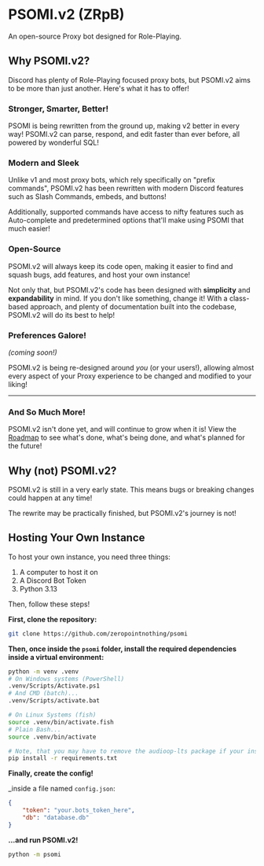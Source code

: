# PSOMI.v2 (ZRpB)

An open-source Proxy bot designed for Role-Playing.


## Why PSOMI.v2?

Discord has plenty of Role-Playing focused proxy bots, but PSOMI.v2 aims to be more than just another. Here's what it has to offer!

### Stronger, Smarter, Better!

PSOMI is being rewritten from the ground up, making v2 better in every way! PSOMI.v2 can parse, respond, and edit faster than ever before, all powered by wonderful SQL!

### Modern and Sleek

Unlike v1 and most proxy bots, which rely specifically on "prefix commands", PSOMI.v2 has been rewritten with modern Discord features such as Slash Commands, embeds, and buttons!

Additionally, supported commands have access to nifty features such as Auto-complete and predetermined options that'll make using PSOMI that much easier!

### Open-Source

PSOMI.v2 will always keep its code open, making it easier to find and squash bugs, add features, and host your own instance!

Not only that, but PSOMI.v2's code has been designed with **simplicity** and **expandability** in mind. If you don't like something, change it! With a class-based approach, and plenty of documentation built into the codebase, PSOMI.v2 will do its best to help!

### Preferences Galore!

_(coming soon!)_

PSOMI.v2 is being re-designed around _you_ (or your users!), allowing almost every aspect of your Proxy experience to be changed and modified to your liking!

---

### And So Much More!

PSOMI.v2 isn't done yet, and will continue to grow when it is! View the [Roadmap](https://github.com/users/zeropointnothing/projects/14) to see what's done, what's being done, and what's planned for the future!


## Why (not) PSOMI.v2?

PSOMI.v2 is still in a very early state. This means bugs or breaking changes could happen at any time!

The rewrite may be practically finished, but PSOMI.v2's journey is not!

## Hosting Your Own Instance

To host your own instance, you need three things:

1. A computer to host it on
2. A Discord Bot Token
3. Python 3.13

Then, follow these steps!

**First, clone the repository:**

```bash
git clone https://github.com/zeropointnothing/psomi
```

**Then, once inside the `psomi` folder, install the required dependencies inside a virtual environment:**

```bash
python -m venv .venv
# On Windows systems (PowerShell)
.venv/Scripts/Activate.ps1
# And CMD (batch)...
.venv/Scripts/activate.bat

# On Linux Systems (fish)
source .venv/bin/activate.fish
# Plain Bash...
source .venv/bin/activate

# Note, that you may have to remove the audioop-lts package if your installation already has audioop present.
pip install -r requirements.txt 
```

**Finally, create the config!**

_inside a file named `config.json`:
```json
{
    "token": "your.bots_token_here",
    "db": "database.db"
}
```

**...and run PSOMI.v2!**

```bash
python -m psomi
```
